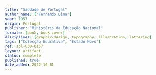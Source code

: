 ```yaml
---
title: "Saudade de Portugal"
author_name: ["Fernando Lima"]
year: 1957
origin: Portugal
publisher: "Ministério da Educação Nacional"
formats: [book, book-cover]
disciplines: [graphic-design, typography, illustration, lettering]
tags: ["Colecção Educativa", "Estado Novo"]
ref: sol-030-0157
layout: artifact
status: complete
published: true
date_added: 2022-10-01
---
```

